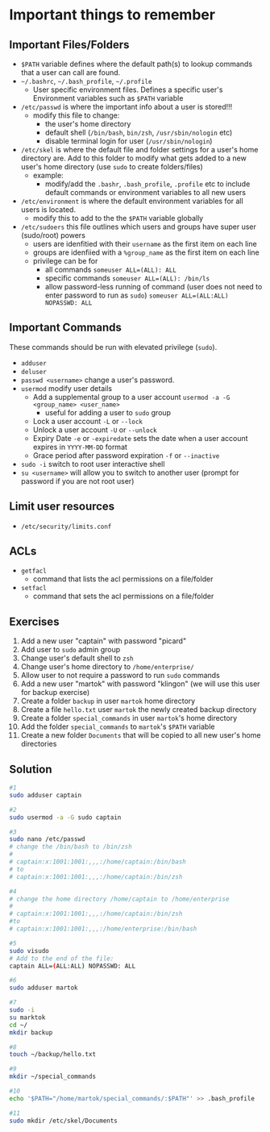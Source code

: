 # Important things to remember

## Important Files/Folders
- ```$PATH``` variable defines where the default path(s) to lookup commands that a user can call are found.
- ```~/.bashrc```, ```~/.bash_profile```, ```~/.profile```
    - User specific environment files.  Defines a specific user's Environment variables such as ```$PATH``` variable
- ```/etc/passwd``` is where the important info about a user is stored!!!
    - modify this file to change:
        - the user's home directory
        - default shell (```/bin/bash```, ```bin/zsh```, ```/usr/sbin/nologin``` etc) 
        - disable terminal login for user (```/usr/sbin/nologin```)
- ```/etc/skel``` is where the default file and folder settings for a user's home directory are.  Add to this folder to modify what gets added to a new user's home directory (use ```sudo``` to create folders/files)
    - example:
        - modify/add the ```.bashr```, ```.bash_profile```, ```.profile``` etc to include default commands or environment variables to all new users
- ```/etc/environment``` is where the default environment variables for all users is located.
    - modify this to add to the the ```$PATH``` variable globally
- ```/etc/sudoers``` this file outlines which users and groups have super user (sudo/root) powers
    - users are idenfitied with their ```username``` as the first item on each line
    - groups are idenfiied with a ```%group_name``` as the first item on each line
    - privilege can be for
        - all commands ```someuser ALL=(ALL): ALL```
        - specific commands ```someuser ALL=(ALL): /bin/ls```
        - allow password-less running of command (user does not need to enter password to run as ```sudo```) ```someuser ALL=(ALL:ALL) NOPASSWD: ALL```



## Important Commands
These commands should be run with elevated privilege (```sudo```).

- ```adduser```
- ```deluser```
- ```passwd <username>``` change a user's password.
- ```usermod``` modify user details
    - Add a supplemental group to a user account ```usermod -a -G <group_name> <user_name>```
        - useful for adding a user to ```sudo``` group
    - Lock a user account ```-L``` or ```--lock```
    - Unlock a user account ```-U``` or ```--unlock```
    - Expiry Date ```-e``` or ```-expiredate``` sets the date when a user account expires in ```YYYY-MM-DD``` format
    - Grace period after password expiration ```-f``` or ```--inactive```
- ```sudo -i``` switch to root user interactive shell
- ```su <username>``` will allow you to switch to another user (prompt for password if you are not root user)


## Limit user resources
- ```/etc/security/limits.conf```

## ACLs
- ```getfacl```
    - command that lists the acl permissions on a file/folder
- ```setfacl```
    - command that sets the acl permissions on a file/folder

## Exercises
1. Add a new user "captain" with password "picard"
2. Add user to ```sudo``` admin group
3. Change user's default shell to ```zsh```
4. Change user's home directory to ```/home/enterprise/```
5. Allow user to not require a password to run ```sudo``` commands
6. Add a new user "martok" with password "klingon" (we will use this user for backup exercise)
7. Create a folder ```backup``` in user ```martok``` home directory
8. Create a file ```hello.txt``` user ```martok``` the newly created backup directory
9. Create a folder ```special_commands``` in user ```martok```'s home directory
10. Add the folder ```special_commands``` to ```martok```'s ```$PATH``` variable
11. Create a new folder ```Documents``` that will be copied to all new user's home directories

## Solution
```bash
#1 
sudo adduser captain

#2
sudo usermod -a -G sudo captain

#3
sudo nano /etc/passwd
# change the /bin/bash to /bin/zsh
#
# captain:x:1001:1001:,,,:/home/captain:/bin/bash
# to
# captain:x:1001:1001:,,,:/home/captain:/bin/zsh

#4
# change the home directory /home/captain to /home/enterprise
#
# captain:x:1001:1001:,,,:/home/captain:/bin/zsh
#to
# captain:x:1001:1001:,,,:/home/enterprise:/bin/bash

#5
sudo visudo
# Add to the end of the file:
captain ALL=(ALL:ALL) NOPASSWD: ALL

#6
sudo adduser martok

#7
sudo -i
su marktok
cd ~/
mkdir backup

#8
touch ~/backup/hello.txt

#9
mkdir ~/special_commands

#10
echo '$PATH="/home/martok/special_commands/:$PATH"' >> .bash_profile

#11
sudo mkdir /etc/skel/Documents
```